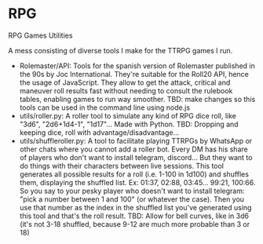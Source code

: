 # RPG
RPG Games Utilities

A mess consisting of diverse tools I make for the TTRPG games I run.

- Rolemaster/API: Tools for the spanish version of Rolemaster published in the 90s by Joc International. They're suitable for the Roll20 API, hence the usage of JavaScript. They allow to get the attack, critical and maneuver roll results fast without needing to consult the rulebook tables, enabling games to run way smoother. TBD: make changes so this tools can be used in the command line using node.js  
- utils/roller.py: A roller tool to simulate any kind of RPG dice roll, like "3d6", "2d6+1d4-1", "1d17"... Made with Python. TBD: Dropping and keeping dice, roll with advantage/disadvantage...
- utils/shuffleroller.py: A tool to facilitate playing TTRPGs by WhatsApp or other chats where you cannot add a roller bot. Every DM has his share of players who don't want to install telegram, discord... But they want to do things with their characters between live sessions. This tool generates all possible results for a roll (i.e. 1-100 in 1d100) and shuffles them, displaying the shuffled list. Ex: 01:37, 02:88, 03:45... 99:21, 100:66. So you say to your pesky player who doesn't want to install telegram: "pick a number between 1 and 100" (or whatever the case). Then you use that number as the index in the shuffled list you've generated using this tool and that's the roll result. TBD: Allow for bell curves, like in 3d6 (it's not 3-18 shuffled, because 9-12 are much more probable than 3 or 18)

